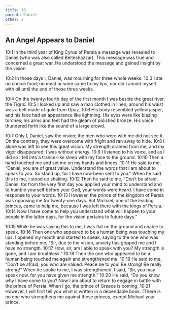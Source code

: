 ```yaml
---
title: 10
parent: Daniel
other: x
---
```


## An Angel Appears to Daniel

<a name="10:1">10:1</a> In the third year of King Cyrus of Persia a message was revealed to Daniel (who was also called Belteshazzar). This message was true and concerned a great war. He understood the message and gained insight by the vision.

<a name="10:2">10:2</a> In those days I, Daniel, was mourning for three whole weeks. <a name="10:3">10:3</a> I ate no choice food; no meat or wine came to my lips, nor did I anoint myself with oil until the end of those three weeks.

<a name="10:4">10:4</a> On the twenty-fourth day of the first month I was beside the great river, the Tigris. <a name="10:5">10:5</a> I looked up and saw a man clothed in linen; around his waist was a belt made of gold from Upaz. <a name="10:6">10:6</a> His body resembled yellow jasper, and his face had an appearance like lightning. His eyes were like blazing torches; his arms and feet had the gleam of polished bronze. His voice thundered forth like the sound of a large crowd.

<a name="10:7">10:7</a> Only I, Daniel, saw the vision; the men who were with me did not see it. On the contrary, they were overcome with fright and ran away to hide. <a name="10:8">10:8</a> I alone was left to see this great vision. My strength drained from me, and my vigor disappeared; I was without energy. <a name="10:9">10:9</a> I listened to his voice, and as I did so I fell into a trance-like sleep with my face to the ground. <a name="10:10">10:10</a> Then a hand touched me and set me on my hands and knees. <a name="10:11">10:11</a> He said to me, “Daniel, you are of great value. Understand the words that I am about to speak to you. So stand up, for I have now been sent to you.” When he said this to me, I stood up shaking. <a name="10:12">10:12</a> Then he said to me, “Don’t be afraid, Daniel, for from the very first day you applied your mind to understand and to humble yourself before your God, your words were heard. I have come in response to your words. <a name="10:13">10:13</a> However, the prince of the kingdom of Persia was opposing me for twenty-one days. But Michael, one of the leading princes, came to help me, because I was left there with the kings of Persia. <a name="10:14">10:14</a> Now I have come to help you understand what will happen to your people in the latter days, for the vision pertains to future days.”

<a name="10:15">10:15</a> While he was saying this to me, I was flat on the ground and unable to speak. <a name="10:16">10:16</a> Then one who appeared to be a human being was touching my lips. I opened my mouth and started to speak, saying to the one who was standing before me, “Sir, due to the vision, anxiety has gripped me and I have no strength. <a name="10:17">10:17</a> How, sir, am I able to speak with you? My strength is gone, and I am breathless.” <a name="10:18">10:18</a> Then the one who appeared to be a human being touched me again and strengthened me. <a name="10:19">10:19</a> He said to me, “Don’t be afraid, you who are valued. Peace be to you! Be strong! Be really strong!” When he spoke to me, I was strengthened. I said, “Sir, you may speak now, for you have given me strength.” <a name="10:20">10:20</a> He said, “Do you know why I have come to you? Now I am about to return to engage in battle with the prince of Persia. When I go, the prince of Greece is coming. <a name="10:21">10:21</a> However, I will first tell you what is written in a dependable book. (There is no one who strengthens me against these princes, except Michael your prince.
